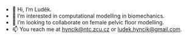 - 👋 Hi, I’m Luděk.
- 👀 I’m interested in computational modelling in biomechanics.
- 💞️ I’m looking to collaborate on female pelvic floor modelling.
- 📫 You reach me at hyncik@ntc.zcu.cz or ludek.hyncik@gmail.com.

<!---
hyncik/hyncik is a ✨ special ✨ repository because its `README.md` (this file) appears on your GitHub profile.
You can click the Preview link to take a look at your changes.
--->
